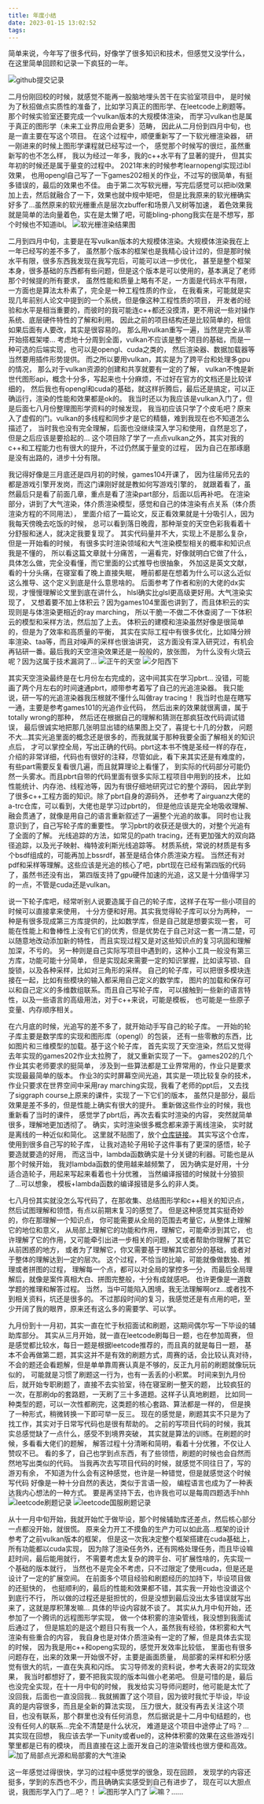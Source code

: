```yaml
---
title: 年度小结
date: 2023-01-15 13:02:52
tags:
---
```


简单来说，今年写了很多代码，好像学了很多知识和技术，但感觉又没学什么，
在这里简单回顾和记录一下疯狂的一年。

<!-- more -->

![github提交记录](2022_github.png)

二月份刚回校的时候，就感觉不能再一股脑地埋头苦干在实验室项目中，
是时候为了秋招做点实质性的准备了，比如学习真正的图形学、在leetcode上刷题等。
那个时候实验室还要完成一个vulkan版本的大规模体渲染，
而学习vulkan也是属于真正的图形学（未来工业界应用会更多）范畴，
因此从二月份到四月中旬，也是一直主要在写这个项目。
在这个过程中，顺便重新写了一下软光栅渲染器，
研一刚进来的时候上图形学课程就已经写过一个，
感觉那个时候写的很烂，虽然重新写的也不怎么样，
我以为经过一年多，我的c++水平有了显著的提升，
但其实年初的时候还是属于量变的过程中。
2021年末的时候参考learnopengl实现过ibl效果，
也用opengl自己写了一下games202相关的作业，不过写的很简单，有挺多错误的，最后的效果也不佳。
由于第二次写软光栅，写完后感觉可以把ibl效果加上去，然后就融合了一下，效果也就中规中矩吧，
但是比我原来的软光栅确实好多了...虽然原来的软光栅重点是层次zbuffer和场景八叉树等加速，
着色效果我就是简单的法向量着色，实在是太懒了吧，可能bling-phong我实在是不想写，那个时候也不知道ibl。
![软光栅渲染结果图](statues.png)

二月到四月中旬，主要是在写vulkan版本的大规模体渲染。大规模体渲染我在上一年已经写的差不多了，
虽然那个版本的框架也是我精心设计过的，但是那时候水平有限，很多东西我发现在我写完后，可能可以进一步优化，
甚至是整个框架本身，很多基础的东西都有些问题，但是这个版本是可以使用的，基本满足了老师那个时候提的所有要求，
虽然性能和质量上略有不足，一方面是代码水平有限，一方面也是算法太朴素了，完全是一种工程性质的作业，
在我看来，可能就是实现几年前别人论文中提到的一个系统，但是像这种工程性质的项目，
开发者的经验和水平是相当重要的，而彼时的我可能连c++都还没摸清，更不用说一些对操作系统、底层硬件特性的了解和利用。
因此之前的项目结构还是比较简单的，相信如果后面有人要改，其实是很容易的。
那么用vulkan重写一遍，当然是完全从零开始搭框架喽...
考虑地十分周到全面，vulkan不应该是整个项目的基础，而是一种可选的后端实现，也可以是opengl、cuda之类的，
然后渲染器、数据加载器等当然要用插件形势提供。
而之所以要用vulkan，其实是为了跨平台和处理多gpu的情况，
那么对于vulkan资源的创建和共享就要有一定的了解，
vulkan不愧是新世代图形api，概念十分多，写起来也十分麻烦，不过好在官方的文档还是比较详细的，
然后我也有opengl和cuda的基础，就这样折腾后，最后还是搞定，可以正确运行，渲染的性能和效果都是ok的。
我当时还以为我应该是vulkan入门了，但是后面七八月份整理图形学资料的时候发现，
我当初应该只学了个皮毛吧？原来入了虚假的门。vulkan的多线程和同步才是它的精髓，难到我现在也不知道怎么描述了，
当时我也没有完全理解，后面也没继续深入学习和使用，自然是忘了，但是之后应该是要拾起的...
这个项目除了学了一点点vulkan之外，其实对我的c++和工程能力也有很大的提升，不过仍然属于量变的过程，
因为自己在那琢磨是没有出路的，进步十分有限。

我记得好像是三月底还是四月初的时候，games104开课了，
因为往届师兄去的都是游戏引擎开发岗，而这门课刚好就是教如何写游戏引擎的，
就跟着看了，虽然最后只是看了前面几章，重点是看了渲染part部分，后面以后再补吧。
在渲染部分，讲到了大气渲染，体介质渲染模型，感觉和自己的体渲染有点关系（体介质渲染方程的不同用法），
里面介绍了一篇论文，反正看效果就是十分吸引人，因为我每天傍晚去吃饭的时候，
总可以看到落日晚霞，那种渐变的天空色彩我看着十分舒服和迷人，就决定我要复现了。
其实代码量并不大，实现上不是那么复杂，但是一开始看的时候，
有很多实时渲染领域和大气渲染模型相关的概率和知识点我是不懂的，
所以看这篇文章就十分痛苦，一遍看完，好像就明白它做了什么，
具体怎么做，完全没看懂，而它里面的公式推导也很抽象，
外加这是英文文献，看的十分头痛，在寝室看了晚上直接失眠，
睡前都是在想着为什么可以这么近似这么推导、这个定义到底是什么意思啥的。
后面参考了作者和别的大佬的dx实现，才慢慢理解论文里到底在讲什么，
hlsl确实比glsl更高级更好用。大气渲染实现了，
又想着要不加上体积云？因为games104里面也讲到了，而且体积云的实现则是与体渲染更相近的ray marching，
所以干脆一不做二不休查阅了一下体积云的模型和采样方法，然后加了上去。
体积云的建模和渲染虽然好像是很简单的，但是为了效率和高质量的平衡，
其实在实际工程中有很多优化，比如降分辨率渲染、taa等，而且对噪声的采样也很油讲究，
这方面没有深入研究过，有机会再钻研一番。最后我的天空渲染效果还是一般般的，放张图，
为什么没有火烧云呢？因为这属于技术漏洞了...
![正午的天空](sky1.png)
![夕阳西下](sky2.png)

其实天空渲染最终是在七月份左右完成的，这中间其实在学习pbrt...
没错，可能画了两个月左右的时间速通pbrt，顺带参考着写了自己的光追渲染器。
我只能说，研一写的光追渲染器我压根就不懂什么叫做ray tracing！
我当时也是在瞎写一通，主要是参考games101的光追作业代码，
然后出来的效果就很离谱，属于totally wrong的那种，
然后还在根据自己的理解和猜测在那疯狂改代码调试错误，
最后很诚实地把那几张明显出错的结果图上交了，喜提七十几的分数，
问题不大...其实光追里面的概念还是很多的，而我就属于那种我要全面了解相关的知识点后，
才可以掌控全局，写出正确的代码。pbrt这本书不愧是圣经一样的存在，
介绍的非常详细，代码也有很好的注释，尽管如此，看下来其实还是有难度的，
有些part需要反复看很几遍，而且就算理论上看懂了，
到实际的代码部分可能仍然一头雾水。而且pbrt自带的代码里面有很多实际工程项目中用到的技术，
比如性能统计、内存池、线程池等，因为有很仔细地研究过它的整个源码，
因此学到了很多c++工程方面的知识。除了pbrt自身的源码外，
还参考了airguanz大佬的a-trc仓库，可以看到，大佬也是学习过pbrt的，
但是他应该是完全地吸收理解、融会贯通了，就像是用自己的语言重新叙述了一遍整个光追的故事。
同时也让我意识到了，自己写轮子库的重要性。
学习pbrt的收获还是很大的，对整个光追有了全面的了解。
光线追踪的方法，如常见的path tracing，还有更加强大的双向路径追踪，以及光子映射、梅特波利斯光线追踪等。
材质系统，常说的材质是有多个bsdf组成的，可能再加上bssrdf，甚至是结合体介质渲染方程。
当然还有对pdf和采样等理解。这些应该是光追的核心了吧，pbrt现在已经有第四版的代码了，虽然书还没有出，
第四版支持了gpu硬件加速的光追，这又是十分值得学习的一点，不管是cuda还是vulkan。

说一下轮子库吧，经常听别人说要造属于自己的轮子库，这样子在写一些小项目的时候可以直接拿来使用，
十分方便和好用。其实我觉得轮子库可以分为两种，
一种是有很多现成第三方库提供的，比如数学库，但是自己就是想要实现一套，
可能在性能上和鲁棒性上没有它们的优秀，但是优势在于自己对这一套一清二楚，可以随意地改动添加新的特性，
而且实现过程又是对这些知识点的复习巩固和理解加深，不亏的。
另一种则是自己实际写项目中遇到的，这种小工具一般没有第三方库，功能可能十分简单，
但是实现起来需要一定的知识掌握，比如读写锁、自旋锁，以及各种采样，比如对三角形的采样。
自己的轮子库，可以把很多模块连接在一起，比如有些模块的输入都采用自己定义的数学库，
图片的加载和保存可以和自己定义的多维数组联系。而且自己写轮子库，
可以接触到一些新的语言特性，以及一些语言的高级用法，对于c++来说，可能是模板，
也可能是一些原子变量、内存顺序相关。

在六月底的时候，光追写的差不多了，就开始动手写自己的轮子库。
一开始的轮子库主要是数学库的实现和图形库（opengl）的包装，
还有一些零散的东西，比如图片和三维模型的加载。基于这个轮子库，
首先实现了天空渲染，然后又觉得去年实现的games202作业太拉胯了，
就又重新实现了一下。
games202的几个作业其实老师要求的挺简单，
涉及到一些算法都是工业界常用的，作业只是要求实现最最简单的版本。
作业3的实时屏幕空间光追，其实是一项比较复杂的技术，
作业只要求在世界空间中采用ray marching实现，我看了老师的ppt后，
又去找了siggraph course上原来的课件，实现了一下它们的版本，
虽然只是部分，最后效果是差不多的，但是性能上确实有很大的提升。
重新做这些作业的时候，我也重新看了当时的课件，
感觉学了pbrt后，再次去看实时渲染的内容，
突然就简单很多，理解地更加透彻了。
确实，实时渲染很多概念都来源于离线渲染，
实时就是离线的一种近似和简化。
这里就不贴图了，放个[仓库链接](https://github.com/wyzwzz/Games202-OpenGL)。
其实写这个仓库，使用到很多自己写的轮子库，
让我对造轮子用轮子这件事有了更深的感悟，轮子要造就要造的好用，
而这当中，lambda函数确实是十分关键的利器。可能也是从那个时候开始，
我对lambda函数的使用越来越频繁了，
因为确实是好用，十分适合造轮子，用起来写起来看着也十分优雅，
当然编译报错的时候就十分狼狈了...可以想象，
模板+lambda函数的编译报错是多么的非人类。

七八月份其实就没怎么写代码了，在那收集、总结图形学和c++相关的知识点，
然后试图理解和领悟，有点以前期末复习的感觉了。
但是这种感觉其实挺奇妙的，你在那理解一个知识点，
你可能需要从全局的范围去考量它，从整体上理解它的地位和意义，
从局部上理解它的功能和作用，理解它，可能牵涉到其它，
也许理解了它的作用，又可能牵引出进一步相关的问题，
又或者帮助你理解了其它从前困惑的地方，
或者为了理解它，你又需要基于理解其它部分的基础，或者对于整体的理解达到一定的层次。
这个过程，不恰当的比喻，可能就像做数独、推理或者拼图的过程，
理解每一个点，都可以对全局的掌控多一分，
而最后全局理解后，就像是案件真相大白、拼图完整般，十分有成就感吧。
也许更像是一道数学题的推理和解答过程。
当然，当中可能陷入困境，我无法理解啊orz...或者找不到相关资料，坑还是很多的。
不过那段时间的复习，我感觉还是有点用的吧，至少开阔了我的眼界，原来还有这么多的需要学、可以学。

九月份到十一月初，其实一直在忙于秋招面试和刷题，这期间偶尔写一下毕设的辅助库部分。
其实从三月开始，就一直在leetcode刷每日一题，也在参加周赛，
但是感觉都比较水，每日一题是根据leetcode推荐的，而且真的就是每日一题，
基本不会再做第二题，其实这并不是有效的刷题方式，周赛的话，会比较认真对待，
不会的题还会看题解，但是单单靠周赛认真是不够的，反正九月前的刷题就像玩玩似的，
可能就是习惯了刷题这一行为，也有一丢丢的小积累。
时间来到九月份后，就开始专职刷题了，直接不去实验室，待在寝室刷一整天的题，
比较疯狂的一次，在那刷dp的套路题，一天刷了三十多道题。这样子认真地刷题，
比如同一种类型的题，可以一次性都刷完，这类题的核心套路、算法都是一样的，
但是换了一种形式，稍微转换一下即可举一反三。
现在的感觉是，刷题其实不只是为了找工作，其实对于日常写代码也是很有帮助的。
之前的写项目代码的时候，我其实总感觉缺了一点什么，感受不到境界突破，
其实就是算法的训练。在刷题的时候，多看看大佬们的题解，
解答过程十分清晰和简明，看着十分优雅，不仅让人赞叹不已。
看的多了，自己也学到点东西，有了些领悟，刷题的时候也会自然而然地写出类似的代码。
当我再次去写项目代码的时候，就感觉不同往日了，写的游刃有余，
不知道为什么会有这种感觉，也许是一种错觉，但是就感觉这个时候写代码
好像是一种十分自然的表达，类似于言语一般，
编程语言也成为了一种表达我内心想法的一种方式。
要是再坚持下去，也许我也可以是每周四题选手hhh
![leetcode刷题记录](leetcode.png)
![leetcode国服刷题记录](leetcode_cn.png)

从十一月中旬开始，我就开始忙于做毕设，那个时候辅助库还差点，然后核心部分一点都没开始，就很慌。
原来全力开工不摸鱼的生产力可以如此高...框架的设计参考了之前vulkan版本的框架，
但是这一次我决定整个框架搭建在cuda基础上，所有功能都以cuda实现，
因为除了渲染任务外，还有网格处理任务，而且毕设嘛赶时间，最后能用就行，
不需要考虑太复杂的跨平台、可扩展性啥的，先实现一个基础的版本就行，
当然也不是完全不考虑，只不过限定了使用cuda，但是还是设计了一定的扩展空间。
在前面多个项目经验和刷题经历的加持下，毕设项目做的还挺快的，
也挺顺利的，最后的性能和效果都不错，其实我一开始也没谱这个到底行不行，
所以做的过程还是挺担忧的，但是没想到最后没出太多错误就写出来了，这就是厚积薄发嘛...
具体的毕设内容就不谈了。
其实从九月中旬开始，还参加了一个腾讯的远程图形学实现，
做一个体积雾的渲染管线，我没想到我面试后通过了，
但是尴尬的是这个题目只有我一个人，虽然我有经验，体积雾和大气渲染有些重合的内容，
我自身也是对体介质渲染有一定的了解，但是具体去实现的时候，
因为我是用c++和openg实现的，感觉开发效率比较低，
里面也有很多问题存在，出来的效果一开始很不好，主要是画面质量，
局部雾的采样和积分感觉有很大的坑，一直在失真和闪烁。
实习导师发的资料说，参考大表哥2的实现效果，
我当时都想好了，要不把我实现的版本叫做小老弟吧。
但是可惜的是，最后也没完全实现，在十一月中旬的时候，
我发给实习导师问题时，他可能是太忙了没回我，后面也一直没回我...
我就搁置了这个项目，因为彼时我忙于毕设，毕设真的是内容很多，而且是全新的算法实现，
压力很大，就没有再去关注这个项目，也没有联系，那个群里也没有任何消息，
然后据说是十二月中旬结题的，也没有任何人的联系...完全不清楚是什么状况，
难道是这个项目中途停止了吗？...其实现在回想，
我应该去学一下unity或者ue的，这种体积雾的效果在这些游戏引擎里都是已有的模块，
而且直接在这上面开发自己的渲染管线也很方便和高效。
![加了局部点光源和局部雾的大气渲染](volumefog.png)


这一年感觉过得很快，学习的过程中感觉学的很急，现在回顾，
发现学的内容还挺多，学到的东西也不少，而且确确实实感受到自己有进步了，
现在可以大胆点说，我图形学入门了...吧？！
![图形学入门了](pic1.png)
![嘛？......](pic2.png)